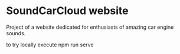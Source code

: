 # SoundCarCloud website
Project of a website dedicated for enthusiasts of amazing car engine sounds.

to try locally execute
npm run serve

